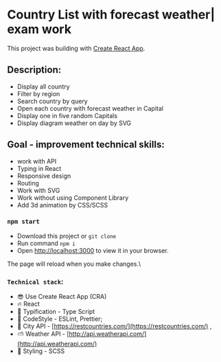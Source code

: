 # Country List with forecast weather| exam work

This project was building with [Create React App](https://github.com/facebook/create-react-app).

## Description:

- Display all country
- Filter by region
- Search country by query
- Open each country with forecast weather in Capital
- Display one in five random Capitals
- Display diagram weather on day by SVG

## Goal - improvement technical skills:

- work with API
- Typing in React
- Responsive design
- Routing
- Work with SVG
- Work without using Component Library
- Add 3d animation by CSS/SCSS

### `npm start`

- Download this project or `git clone`
- Run command `npm i`
- Open [http://localhost:3000](http://localhost:3000) to view it in your browser.

The page will reload when you make changes.\

### `Technical stack`:

- :sunglasses: Use Create React App (CRA)
- :fire: React
- :banana: Typification - Type Script
- :shoe: CodeStyle - ESLint, Prettier;
- :love_hotel: City API - [https://restcountries.com/](https://restcountries.com/) ,
- :partly_sunny: Weather API - [http://api.weatherapi.com/](http://api.weatherapi.com/)
- :dress: Styling - SCSS
